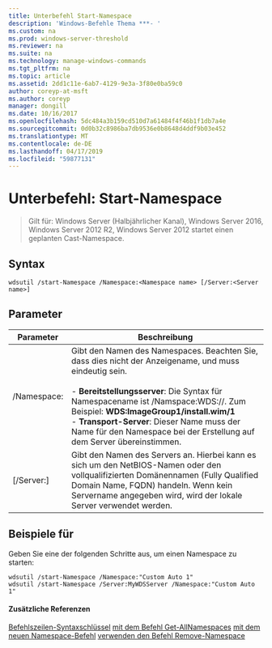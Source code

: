 ```yaml
---
title: Unterbefehl Start-Namespace
description: 'Windows-Befehle Thema ***- '
ms.custom: na
ms.prod: windows-server-threshold
ms.reviewer: na
ms.suite: na
ms.technology: manage-windows-commands
ms.tgt_pltfrm: na
ms.topic: article
ms.assetid: 2dd1c11e-6ab7-4129-9e3a-3f80e0ba59c0
author: coreyp-at-msft
ms.author: coreyp
manager: dongill
ms.date: 10/16/2017
ms.openlocfilehash: 5dc484a3b159cd510d7a61484f4f46b1f1db7a4e
ms.sourcegitcommit: 0d0b32c8986ba7db9536e0b8648d4ddf9b03e452
ms.translationtype: MT
ms.contentlocale: de-DE
ms.lasthandoff: 04/17/2019
ms.locfileid: "59877131"
---
```

# <a name="subcommand-start-namespace"></a>Unterbefehl: Start-Namespace

>Gilt für: Windows Server (Halbjährlicher Kanal), Windows Server 2016, Windows Server 2012 R2, Windows Server 2012 startet einen geplanten Cast-Namespace.
## <a name="syntax"></a>Syntax
```
wdsutil /start-Namespace /Namespace:<Namespace name> [/Server:<Server name>]
```
## <a name="parameters"></a>Parameter
|Parameter|Beschreibung|
|-------|--------|
|/Namespace:<Namespace name>|Gibt den Namen des Namespaces. Beachten Sie, dass dies nicht der Anzeigename, und muss eindeutig sein.<br /><br />-   **Bereitstellungsserver**: Die Syntax für Namespacename ist /Namspace:WDS:<Image group>/<Image name>/<Index>. Zum Beispiel: **WDS:ImageGroup1/install.wim/1**<br />-   **Transport-Server**: Dieser Name muss der Name für den Namespace bei der Erstellung auf dem Server übereinstimmen.|
|[/Server:<Server name>]|Gibt den Namen des Servers an. Hierbei kann es sich um den NetBIOS-Namen oder den vollqualifizierten Domänennamen (Fully Qualified Domain Name, FQDN) handeln. Wenn kein Servername angegeben wird, wird der lokale Server verwendet werden.|
## <a name="BKMK_examples"></a>Beispiele für
Geben Sie eine der folgenden Schritte aus, um einen Namespace zu starten:
```
wdsutil /start-Namespace /Namespace:"Custom Auto 1"
wdsutil /start-Namespace /Server:MyWDSServer /Namespace:"Custom Auto 1"
```
#### <a name="additional-references"></a>Zusätzliche Referenzen
[Befehlszeilen-Syntaxschlüssel](command-line-syntax-key.md)
[mit dem Befehl Get-AllNamespaces](using-the-get-allnamespaces-command.md)
[mit dem neuen Namespace-Befehl](using-the-new-namespace-command.md)
[verwenden den Befehl Remove-Namespace](using-the-remove-namespace-command.md)

